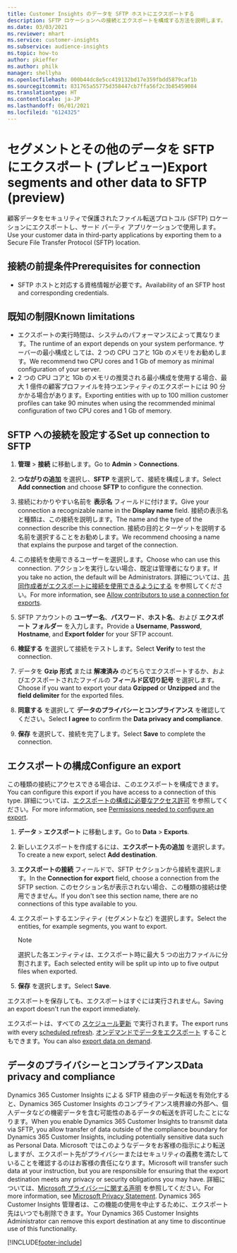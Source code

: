 ```yaml
---
title: Customer Insights のデータを SFTP ホストにエクスポートする
description: SFTP ロケーションへの接続とエクスポートを構成する方法を説明します。
ms.date: 03/03/2021
ms.reviewer: mhart
ms.service: customer-insights
ms.subservice: audience-insights
ms.topic: how-to
author: pkieffer
ms.author: philk
manager: shellyha
ms.openlocfilehash: 000b44dc8e5cc419132bd17e359fbdd5879caf1b
ms.sourcegitcommit: 831765a55775d358447cb7ffa56f2c3b85459084
ms.translationtype: HT
ms.contentlocale: ja-JP
ms.lasthandoff: 06/01/2021
ms.locfileid: "6124325"
---
```

# <a name="export-segments-and-other-data-to-sftp-preview"></a><span data-ttu-id="9e84b-103">セグメントとその他のデータを SFTP にエクスポート (プレビュー)</span><span class="sxs-lookup"><span data-stu-id="9e84b-103">Export segments and other data to SFTP (preview)</span></span>

<span data-ttu-id="9e84b-104">顧客データをセキュリティで保護されたファイル転送プロトコル (SFTP) ロケーションにエクスポートし、サード パーティ アプリケーションで使用します。</span><span class="sxs-lookup"><span data-stu-id="9e84b-104">Use your customer data in third-party applications by exporting them to a Secure File Transfer Protocol (SFTP) location.</span></span>

## <a name="prerequisites-for-connection"></a><span data-ttu-id="9e84b-105">接続の前提条件</span><span class="sxs-lookup"><span data-stu-id="9e84b-105">Prerequisites for connection</span></span>

- <span data-ttu-id="9e84b-106">SFTP ホストと対応する資格情報が必要です。</span><span class="sxs-lookup"><span data-stu-id="9e84b-106">Availability of an SFTP host and corresponding credentials.</span></span>

## <a name="known-limitations"></a><span data-ttu-id="9e84b-107">既知の制限</span><span class="sxs-lookup"><span data-stu-id="9e84b-107">Known limitations</span></span>

- <span data-ttu-id="9e84b-108">エクスポートの実行時間は、システムのパフォーマンスによって異なります。</span><span class="sxs-lookup"><span data-stu-id="9e84b-108">The runtime of an export depends on your system performance.</span></span> <span data-ttu-id="9e84b-109">サーバーの最小構成としては、2 つの CPU コアと 1Gb のメモリをお勧めします。</span><span class="sxs-lookup"><span data-stu-id="9e84b-109">We recommend two CPU cores and 1 Gb of memory as minimal configuration of your server.</span></span> 
- <span data-ttu-id="9e84b-110">2 つの CPU コアと 1Gb のメモリの推奨される最小構成を使用する場合、最大 1 億件の顧客プロファイルを持つエンティティのエクスポートには 90 分かかる場合があります。</span><span class="sxs-lookup"><span data-stu-id="9e84b-110">Exporting entities with up to 100 million customer profiles can take 90 minutes when using the recommended minimal configuration of two CPU cores and 1 Gb of memory.</span></span> 

## <a name="set-up-connection-to-sftp"></a><span data-ttu-id="9e84b-111">SFTP への接続を設定する</span><span class="sxs-lookup"><span data-stu-id="9e84b-111">Set up connection to SFTP</span></span>

1. <span data-ttu-id="9e84b-112">**管理** > **接続** に移動します。</span><span class="sxs-lookup"><span data-stu-id="9e84b-112">Go to **Admin** > **Connections**.</span></span>

1. <span data-ttu-id="9e84b-113">**つながりの追加** を選択し、**SFTP** を選択して、接続を構成します。</span><span class="sxs-lookup"><span data-stu-id="9e84b-113">Select **Add connection** and choose **SFTP** to configure the connection.</span></span>

1. <span data-ttu-id="9e84b-114">接続にわかりやすい名前を **表示名** フィールドに付けます。</span><span class="sxs-lookup"><span data-stu-id="9e84b-114">Give your connection a recognizable name in the **Display name** field.</span></span> <span data-ttu-id="9e84b-115">接続の表示名と種類は、この接続を説明します。</span><span class="sxs-lookup"><span data-stu-id="9e84b-115">The name and the type of the connection describe this connection.</span></span> <span data-ttu-id="9e84b-116">接続の目的とターゲットを説明する名前を選択することをお勧めします。</span><span class="sxs-lookup"><span data-stu-id="9e84b-116">We recommend choosing a name that explains the purpose and target of the connection.</span></span>

1. <span data-ttu-id="9e84b-117">この接続を使用できるユーザーを選択します。</span><span class="sxs-lookup"><span data-stu-id="9e84b-117">Choose who can use this connection.</span></span> <span data-ttu-id="9e84b-118">アクションを実行しない場合、既定は管理者になります。</span><span class="sxs-lookup"><span data-stu-id="9e84b-118">If you take no action, the default will be Administrators.</span></span> <span data-ttu-id="9e84b-119">詳細については、[共同作成者がエクスポートに接続を使用できるようにする](connections.md#allow-contributors-to-use-a-connection-for-exports) を参照してください。</span><span class="sxs-lookup"><span data-stu-id="9e84b-119">For more information, see [Allow contributors to use a connection for exports](connections.md#allow-contributors-to-use-a-connection-for-exports).</span></span>

1. <span data-ttu-id="9e84b-120">SFTP アカウントの **ユーザー名**、**パスワード**、**ホスト名**、および **エクスポート フォルダー** を入力します。</span><span class="sxs-lookup"><span data-stu-id="9e84b-120">Provide a **Username**, **Password**, **Hostname**, and **Export folder** for your SFTP account.</span></span>

1. <span data-ttu-id="9e84b-121">**検証する** を選択して接続をテストします。</span><span class="sxs-lookup"><span data-stu-id="9e84b-121">Select **Verify** to test the connection.</span></span>

1. <span data-ttu-id="9e84b-122">データを **Gzip 形式** または **解凍済み** のどちらでエクスポートするか、およびエクスポートされたファイルの **フィールド区切り記号** を選択します。</span><span class="sxs-lookup"><span data-stu-id="9e84b-122">Choose if you want to export your data **Gzipped** or **Unzipped** and the **field delimiter** for the exported files.</span></span>

1. <span data-ttu-id="9e84b-123">**同意する** を選択して **データのプライバシーとコンプライアンス** を確認してください。</span><span class="sxs-lookup"><span data-stu-id="9e84b-123">Select **I agree** to confirm the **Data privacy and compliance**.</span></span>

1. <span data-ttu-id="9e84b-124">**保存** を選択して、接続を完了します。</span><span class="sxs-lookup"><span data-stu-id="9e84b-124">Select **Save** to complete the connection.</span></span>

## <a name="configure-an-export"></a><span data-ttu-id="9e84b-125">エクスポートの構成</span><span class="sxs-lookup"><span data-stu-id="9e84b-125">Configure an export</span></span>

<span data-ttu-id="9e84b-126">この種類の接続にアクセスできる場合は、このエクスポートを構成できます。</span><span class="sxs-lookup"><span data-stu-id="9e84b-126">You can configure this export if you have access to a connection of this type.</span></span> <span data-ttu-id="9e84b-127">詳細については、[エクスポートの構成に必要なアクセス許可](export-destinations.md#set-up-a-new-export) を参照してください。</span><span class="sxs-lookup"><span data-stu-id="9e84b-127">For more information, see [Permissions needed to configure an export](export-destinations.md#set-up-a-new-export).</span></span>

1. <span data-ttu-id="9e84b-128">**データ** > **エクスポート** に移動します。</span><span class="sxs-lookup"><span data-stu-id="9e84b-128">Go to **Data** > **Exports**.</span></span>

1. <span data-ttu-id="9e84b-129">新しいエクスポートを作成するには、**エクスポート先の追加** を選択します。</span><span class="sxs-lookup"><span data-stu-id="9e84b-129">To create a new export, select **Add destination**.</span></span>

1. <span data-ttu-id="9e84b-130">**エクスポートの接続** フィールドで、SFTP セクションから接続を選択します。</span><span class="sxs-lookup"><span data-stu-id="9e84b-130">In the **Connection for export** field, choose a connection from the SFTP section.</span></span> <span data-ttu-id="9e84b-131">このセクション名が表示されない場合、この種類の接続は使用できません。</span><span class="sxs-lookup"><span data-stu-id="9e84b-131">If you don't see this section name, there are no connections of this type available to you.</span></span>

1. <span data-ttu-id="9e84b-132">エクスポートするエンティティ (セグメントなど) を選択します。</span><span class="sxs-lookup"><span data-stu-id="9e84b-132">Select the entities, for example segments, you want to export.</span></span>

   > [!NOTE]
   > <span data-ttu-id="9e84b-133">選択した各エンティティは、エクスポート時に最大 5 つの出力ファイルに分割されます。</span><span class="sxs-lookup"><span data-stu-id="9e84b-133">Each selected entity will be split up into up to five output files when exported.</span></span> 

1. <span data-ttu-id="9e84b-134">**保存** を選択します。</span><span class="sxs-lookup"><span data-stu-id="9e84b-134">Select **Save**.</span></span>

<span data-ttu-id="9e84b-135">エクスポートを保存しても、エクスポートはすぐには実行されません。</span><span class="sxs-lookup"><span data-stu-id="9e84b-135">Saving an export doesn't run the export immediately.</span></span>

<span data-ttu-id="9e84b-136">エクスポートは、すべての [スケジュール更新](system.md#schedule-tab) で実行されます。</span><span class="sxs-lookup"><span data-stu-id="9e84b-136">The export runs with every [scheduled refresh](system.md#schedule-tab).</span></span> <span data-ttu-id="9e84b-137">[オンデマンドでデータをエクスポート](export-destinations.md#run-exports-on-demand) することもできます。</span><span class="sxs-lookup"><span data-stu-id="9e84b-137">You can also [export data on demand](export-destinations.md#run-exports-on-demand).</span></span> 

## <a name="data-privacy-and-compliance"></a><span data-ttu-id="9e84b-138">データのプライバシーとコンプライアンス</span><span class="sxs-lookup"><span data-stu-id="9e84b-138">Data privacy and compliance</span></span>

<span data-ttu-id="9e84b-139">Dynamics 365 Customer Insights による SFTP 経由のデータ転送を有効化すると、Dynamics 365 Customer Insights のコンプライアンス境界線の外部へ、個人データなどの機密データを含む可能性のあるデータの転送を許可したことになります。</span><span class="sxs-lookup"><span data-stu-id="9e84b-139">When you enable Dynamics 365 Customer Insights to transmit data via SFTP, you allow transfer of data outside of the compliance boundary for Dynamics 365 Customer Insights, including potentially sensitive data such as Personal Data.</span></span> <span data-ttu-id="9e84b-140">Microsoft ではこのようなデータをお客様の指示により転送しますが、エクスポート先がプライバシーまたはセキュリティの義務を満たしていることを確認するのはお客様の責任になります。</span><span class="sxs-lookup"><span data-stu-id="9e84b-140">Microsoft will transfer such data at your instruction, but you are responsible for ensuring that the export destination meets any privacy or security obligations you may have.</span></span> <span data-ttu-id="9e84b-141">詳細については、[Microsoft プライバシーに関する声明](https://go.microsoft.com/fwlink/?linkid=396732) を参照してください。</span><span class="sxs-lookup"><span data-stu-id="9e84b-141">For more information, see [Microsoft Privacy Statement](https://go.microsoft.com/fwlink/?linkid=396732).</span></span>
<span data-ttu-id="9e84b-142">Dynamics 365 Customer Insights 管理者は、この機能の使用を中止するために、エクスポート先はいつでも削除できます。</span><span class="sxs-lookup"><span data-stu-id="9e84b-142">Your Dynamics 365 Customer Insights Administrator can remove this export destination at any time to discontinue use of this functionality.</span></span>

[!INCLUDE[footer-include](../includes/footer-banner.md)]
